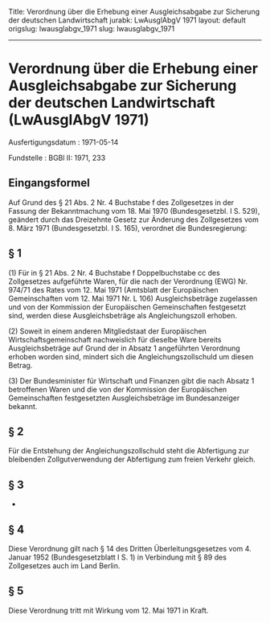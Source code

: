 Title: Verordnung über die Erhebung einer Ausgleichsabgabe zur Sicherung der deutschen
  Landwirtschaft
jurabk: LwAusglAbgV 1971
layout: default
origslug: lwausglabgv_1971
slug: lwausglabgv_1971

---

# Verordnung über die Erhebung einer Ausgleichsabgabe zur Sicherung der deutschen Landwirtschaft (LwAusglAbgV 1971)

Ausfertigungsdatum
:   1971-05-14

Fundstelle
:   BGBl II: 1971, 233



## Eingangsformel

Auf Grund des § 21 Abs. 2 Nr. 4 Buchstabe f des Zollgesetzes in der
Fassung der Bekanntmachung vom 18. Mai 1970 (Bundesgesetzbl. I S.
529), geändert durch das Dreizehnte Gesetz zur Änderung des
Zollgesetzes vom 8. März 1971 (Bundesgesetzbl. I S. 165), verordnet
die Bundesregierung:


## § 1

(1) Für in § 21 Abs. 2 Nr. 4 Buchstabe f Doppelbuchstabe cc des
Zollgesetzes aufgeführte Waren, für die nach der Verordnung (EWG) Nr.
974/71 des Rates vom 12. Mai 1971 (Amtsblatt der Europäischen
Gemeinschaften vom 12. Mai 1971 Nr. L 106) Ausgleichsbeträge
zugelassen und von der Kommission der Europäischen Gemeinschaften
festgesetzt sind, werden diese Ausgleichsbeträge als Angleichungszoll
erhoben.

(2) Soweit in einem anderen Mitgliedstaat der Europäischen
Wirtschaftsgemeinschaft nachweislich für dieselbe Ware bereits
Ausgleichsbeträge auf Grund der in Absatz 1 angeführten Verordnung
erhoben worden sind, mindert sich die Angleichungszollschuld um diesen
Betrag.

(3) Der Bundesminister
für Wirtschaft und Finanzen              gibt die nach Absatz 1
betroffenen Waren und die von der Kommission der Europäischen
Gemeinschaften festgesetzten Ausgleichsbeträge im Bundesanzeiger
bekannt.


## § 2

Für die Entstehung der Angleichungszollschuld steht die Abfertigung
zur bleibenden Zollgutverwendung der Abfertigung zum freien Verkehr
gleich.


## § 3

-


## § 4

Diese Verordnung gilt nach § 14 des Dritten Überleitungsgesetzes vom
4\. Januar 1952 (Bundesgesetzblatt I S. 1) in Verbindung mit § 89 des
Zollgesetzes auch im Land Berlin.


## § 5

Diese Verordnung tritt mit Wirkung vom 12. Mai 1971 in Kraft.

